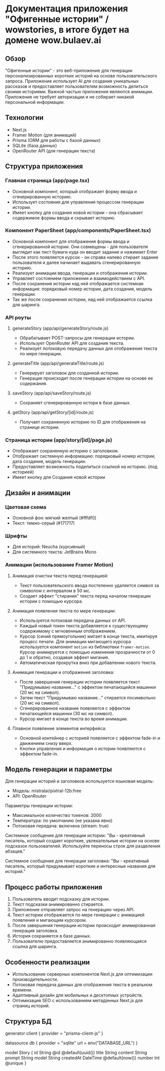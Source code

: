 # Документация приложения "Офигенные истории" / wowstories, в итоге будет на домене wow.bulaev.ai

## Обзор
"Офигенные истории" - это веб-приложение для генерации персонализированных коротких историй на основе пользовательского запроса. Приложение использует AI для создания уникальных рассказов и предоставляет пользователям возможность делиться своими историями. Важной частью приложения являются анимации. Приложение не требует авторизации и не собирает никакой персональной информации.

## Технологии
- Next.js 
- Framer Motion (для анимаций)
- Prisma (ORM для работы с базой данных)
- SQLite (база данных)
- OpenRouter API (для генерации текста)

## Структура приложения

### Главная страница (app/page.tsx)
- Основной компонент, который отображает форму ввода и сгенерированную историю.
- Использует состояния для управления процессом генерации истории.
- Имеет кнопку для создания новой истории - она сбрасывает содержимое формы ввода и скрывает историю.

### Компонент PaperSheet (app/components/PaperSheet.tsx)
- Основной компонент для отображения формы ввода и сгенерированной истории. Они совмещены - для пользователя выглядит как лист бумаги куда он вводит задание и нажимает Enter
- После этого появляется курсок - он справа налево стирает задание пользователя и далее начинает выдавать сгенерированную историю.
- Реализует анимации ввода, генерации и отображения истории.
- Управляет состоянием приложения и взаимодействием с API.
- После сохранения истории над ней отображается системная информация: порядковый номер истории, дата создания, модель генерации.
- Так же после сохранения истории, над ней отображается ссылка для шаринга.

### API роуты
1. generateStory (app/api/generateStory/route.js)
   - Обрабатывает POST-запросы для генерации истории.
   - Использует OpenRouter API для создания текста.
   - Реализует потоковую передачу данных для отображения текста по мере генерации.

2. generateTitle (app/api/generateTitle/route.js)
   - Генерирует заголовок для созданной истории.
   - Генерация происходит после генерации истории на основе ее содержания.

3. saveStory (app/api/saveStory/route.js)
   - Сохраняет сгенерированную истори в базе данных.

4. getStory (app/api/getStory/[id]/route.js)
   - Получает сохраненную историю по ID для отображения на странице истории.

### Страница истории (app/story/[id]/page.js)
- Отображает сохраненную историю c заголовком.
- Отображает системную информацию: порядковый номер истории, дата создания, модель генерации.
- Предоставляет возможность поделиться ссылкой на историю. (под историей)
- Имеет кнопку для Создания новой истории

## Дизайн и анимации

### Цветовая схема
- Основной фон: мягкий желтый (#fffdf0)
- Текст: темно-серый (#171717)

### Шрифты
- Для историй: Neucha (курсивный)
- Для системного текста: JetBrains Mono

### Анимации (использование Framer Motion)

1. Анимация очистки текста перед генерацией:
   - Текст пользовательского ввода постепенно удаляется символ за символом с интервалом в 50 мс.
   - Создает эффект "стирания" текста перед началом генерации истории c помощью курсора.

2. Анимация появления текста по мере генерации:
   - Используется потоковая передача данных от API.
   - Каждый новый токен текста добавляется к существующему содержимому с мгновенным отображением.
   - Курсор (синий прямоугольник) мигает в конце текста, имитируя процесс печати. Для анимации мигающего курсора используется компонент `motion` из библиотеки `framer-motion`. Курсор анимируется с помощью изменения прозрачности от 0 до 1 и обратно, создавая эффект мигания.
   - Автоматическая прокрутка вниз при добавлении нового текста.

3. Анимация генерации и отображения заголовка:
   - После завершения генерации истории появляется текст "Придумываю название..." с эффектом печатающейся машинки (20 мс на символ).
   - Затем текст "Придумываю название..." стирается посимвольно (20 мс на символ).
   - Сгенерированное название появляется с эффектом печатающейся машинки (30 мс на символ).
   - Курсор мигает в конце текста во время анимации.

4. Плавное появление элементов интерфейса:
   - Основной контейнер с историей появляется с эффектом fade-in и движением снизу вверх.
   - Кнопки управления и информация о истории появляются с эффектом fade-in.

## Модель генерации и параметры

Для генерации историй и заголовков используется языковая модель:

- Модель: mistralai/pixtral-12b:free
- API: OpenRouter

Параметры генерации истории:
- Максимальное количество токенов: 2000
- Температура: по умолчанию (не указана явно)
- Потоковая передача: включена (stream: true)

Системное сообщение для генерации истории:
"Вы - креативный писатель, который создает короткие, увлекательные истории на основе подсказок пользователей. Используйте переносы строк для разделения абзацев."

Системное сообщение для генерации заголовка:
"Вы - креативный писатель, который придумывает короткие и интересные названия для историй."

## Процесс работы приложения
1. Пользователь вводит подсказку для истории.
2. Текст подсказки анимированно стирается.
3. Приложение отправляет запрос на генерацию через API.
4. Текст истории отображается по мере генерации с анимацией появления и мигающим курсором.
5. После завершения генерации истории происходит анимированная генерация заголовка.
6. История сохраняется в базе данных.
7. Пользователю предоставляется анимированно появляющаяся ссылка для шаринга.

## Особенности реализации
- Использование серверных компонентов Next.js для оптимизации производительности.
- Потоковая передача данных для отображения текста в реальном времени.
- Адаптивный дизайн для мобильных и десктопных устройств.
- Оптимизация SEO с использованием метаданных Next.js для страниц историй.

## Структура БД

generator client {
  provider = "prisma-client-js"
}

datasource db {
  provider = "sqlite"
  url      = env("DATABASE_URL")
}

model Story {
  id        String   @id @default(uuid())
  title     String
  content   String
  prompt    String
  model     String
  createdAt DateTime @default(now())
  number    Int      @unique
}